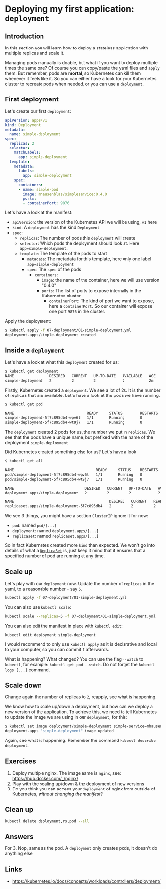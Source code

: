 # Deploying my first application: `deployment`

## Introduction

In this section you will learn how to deploy a stateless application with multiple replicas and scale it.

Managing pods manually is doable, but what if you want to deploy multiple times the same one?
Of course you can copy/paste the yaml files and `apply` them. But remember, pods are **mortal**, so Kubernetes can kill them whenever it feels like it.
So you can either have a look for your Kubernetes cluster to recreate pods when needed, or you can use a `deployment`.

## First deployment

Let's create our first `deployment`:

```yml
apiVersion: apps/v1
kind: Deployment
metadata:
  name: simple-deployment
spec:
  replicas: 2
  selector:
    matchLabels:
      app: simple-deployment
  template:
    metadata:
      labels:
        app: simple-deployment
    spec:
      containers:
      - name: simple-pod
        image: mhausenblas/simpleservice:0.4.0
        ports:
        - containerPort: 9876
```

Let's have a look at the manifest:

* `apiVersion`: the version of the Kubernetes API we will be using, `v1` here
* `kind`: A `deployment` has the kind `Deployment`
* `spec`:
  * `replicas`: The number of pods this `deployment` will create
  * `selector`: Which pods the deployment should look at. Here `app=simple-deployment`.
  * `template`: The template of the pods to start
    * `metadata`: The metadata for this template, here only one label `app=simple-deployment`
    * `spec`: The `spec` of the pods
      * `containers`:
        * `image`: the name of the container, here we will use version "0.4.0"
        * `ports`: The list of ports to expose internally in the Kubernetes cluster
          * `containerPort`: The kind of port we want to expose, here a `containerPort`. So our container will expose one port `9876` in the cluster.

Apply the deployment:

```bash
$ kubectl apply -f 07-deployment/01-simple-deployment.yml
deployment.apps/simple-deployment created
```

## Inside a `deployment`

Let's have a look at what this `deployment` created for us:

```bash
$ kubectl get deployment
NAME                DESIRED   CURRENT   UP-TO-DATE   AVAILABLE   AGE
simple-deployment   2         2         2            2           2m
```

Firstly, Kubernetes created a `deployment`. We see a lot of 2s. It is the number of replicas that are available. Let's have a look at the pods we have running:

```bash
$ kubectl get pod

NAME                                 READY     STATUS        RESTARTS   AGE
simple-deployment-5f7c895db4-wpv6l   1/1       Running       0          1m
simple-deployment-5f7c895db4-wt9j7   1/1       Running       0          1m
```

The `deployment` created 2 pods for us, the number we put in `replicas`. We see that the pods have a unique name, but prefixed with the name of the deployment `simple-deployment`

Did Kubernetes created something else for us? Let's have a look

```bash
$ kubectl get all

NAME                                     READY     STATUS    RESTARTS   AGE
pod/simple-deployment-5f7c895db4-wpv6l   1/1       Running   0          4m
pod/simple-deployment-5f7c895db4-wt9j7   1/1       Running   0          4m

NAME                                DESIRED   CURRENT   UP-TO-DATE   AVAILABLE   AGE
deployment.apps/simple-deployment   2         2         2            2           4m

NAME                                           DESIRED   CURRENT   READY     AGE
replicaset.apps/simple-deployment-5f7c895db4   2         2         2         4m
```

We see 3 things, you might have a section `ClusterIP` ignore it for now:

* `pod`: named `pod/[...]`
* `deployment`: named `deployment.apps/[...]`
* `replicaset`: named `replicaset.apps/[...]`

So in fact Kubernetes created more `kind` than expected.
We won't go into details of what a [`ReplicaSet`](https://kubernetes.io/docs/concepts/workloads/controllers/replicaset/) is, just keep it mind that it ensures that a specified number of pod are running at any time.

## Scale up

Let's play with our `deployment` now.
Update the number of `replicas` in the yaml, to a reasonable number - say `5`.

```bash
kubectl apply -f 07-deployment/01-simple-deployment.yml
```

You can also use `kubectl scale`:

```bash
kubectl scale --replicas=5 -f 07-deployment/01-simple-deployment.yml
```

You can also edit the manifest in place with `kubectl edit`:

```bash
kubectl edit deployment simple-deployment
```

I would recommend to only use `kubectl apply` as it is declarative and local to your computer, so you can commit it afterwards.

What is happening? What changed?
You can use the flag `--watch` to `kubectl`, for example: `kubectl get pod --watch`.
Do not forget the `kubectl logs [...]` command.

## Scale down

Change again the number of replicas to `2`, reapply, see what is happening.

We know how to scale up/down a deployment, but how can we deploy a new version of the application. To achieve this, we need to tell Kubernetes to update the image we are using in our `deployment`, for this:

```bash
$ kubectl set image deployment/simple-deployment simple-service=mhausenblas/simpleservice:0.5.0
deployment.apps "simple-deployment" image updated
```

Again, see what is happening.
Remember the command `kubectl describe deployment`.

## Exercises

1. Deploy multiple nginx. The image name is `nginx`, see: <https://hub.docker.com/_/nginx/>
2. Play with the scaling up/down & the deployment of new versions
3. Do you think you can access your `deployment` of nginx from outside of Kubernetes, *without changing the manifest*?

## Clean up

```bash
kubectl delete deployment,rs,pod --all
```

## Answers

For 3. Nop, same as the pod. A `deployment` only creates pods, it doesn't do anything else

## Links

* https://kubernetes.io/docs/concepts/workloads/controllers/deployment/
